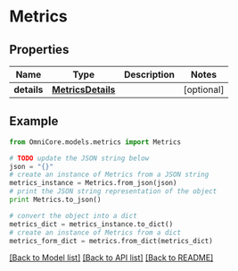 # Metrics


## Properties
Name | Type | Description | Notes
------------ | ------------- | ------------- | -------------
**details** | [**MetricsDetails**](MetricsDetails.md) |  | [optional] 

## Example

```python
from OmniCore.models.metrics import Metrics

# TODO update the JSON string below
json = "{}"
# create an instance of Metrics from a JSON string
metrics_instance = Metrics.from_json(json)
# print the JSON string representation of the object
print Metrics.to_json()

# convert the object into a dict
metrics_dict = metrics_instance.to_dict()
# create an instance of Metrics from a dict
metrics_form_dict = metrics.from_dict(metrics_dict)
```
[[Back to Model list]](../README.md#documentation-for-models) [[Back to API list]](../README.md#documentation-for-api-endpoints) [[Back to README]](../README.md)


